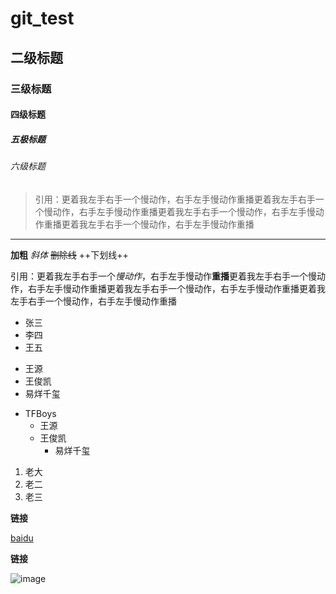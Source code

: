 # git_test

## 二级标题

### 三级标题

#### 四级标题

##### 五极标题

###### 六级标题

>引用：更着我左手右手一个慢动作，右手左手慢动作重播更着我左手右手一个慢动作，右手左手慢动作重播更着我左手右手一个慢动作，右手左手慢动作重播更着我左手右手一个慢动作，右手左手慢动作重播

---

**加粗**
*斜体*
~~删除线~~
++下划线++

引用：更着我左手右手一个*慢动作*，右手左手慢动作**重播**更着我左手右手一个慢动作，右手左手慢动作重播更着我左手右手一个慢动作，右手左手慢动作重播更着我左手右手一个慢动作，右手左手慢动作重播

+ 张三
+ 李四
+ 王五

- 王源
- 王俊凯
- 易烊千玺

+ TFBoys
  - 王源
  - 王俊凯
     - 易烊千玺

1. 老大
2. 老二
3. 老三

**链接**

[baidu](https://baidu.com)

**链接**

![image](http://bbs.sxsram.com/template/wekei_sim_1703_color/images/logo.png)


